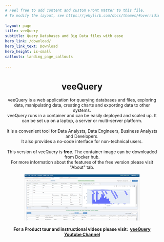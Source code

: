 ```yaml
---
# Feel free to add content and custom Front Matter to this file.
# To modify the layout, see https://jekyllrb.com/docs/themes/#overriding-theme-defaults

layout: page
title: veeQuery
subtitle: Query Databases and Big Data files with ease
hero_link: /download/
hero_link_text: Download
hero_height: is-small
callouts: landing_page_callouts

---
```


<div align="center"><h1>veeQuery</h1></div>

<div align="center">
veeQuery is a web application for querying databases and files, exploring data, manipulating data, creating charts and exporting data to other systems.<br>
veeQuery runs in a container and can be easily deployed and scaled up. It can be set up on a laptop, a server or multi-server platform.<br><br>
It is a convenient tool for Data Analysts, Data Engineers, Business Analysts and Developers.<br>
It also provides a no-code interface for non-technical users.<br><br>
This version of veeQuery is <b>free</b>. The container image can be downloaded from Docker hub.<br>
For more information about the features of the free version please visit "About" tab.
</div>
<p></p>
<div align="center"><img src="/images/vquery_welcome1_flat.png" width="75%" height="75%" class="welcome_ui_img_center" /></div>

<br>

<div align="center"><b>For a Product tour and instructional videos please visit:&nbsp;&nbsp;<a href="https://www.youtube.com/channel/UCrLNHFgHfw3P0eqKlPLpTwQ">veeQuery Youtube Channel</a></b></div>